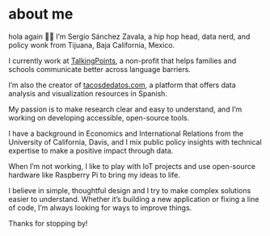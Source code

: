 # about me
hola again 👋🏼
I’m Sergio Sánchez Zavala, a hip hop head, data nerd, and policy wonk from Tijuana, Baja California, Mexico. 

I currently work at [TalkingPoints](https://talkingpts.org), a non-profit that helps families and schools communicate better across language barriers. 

I’m also the creator of [tacosdedatos.com](https://tacosdedatos.com), a platform that offers data analysis and visualization resources in Spanish.

My passion is to make research clear and easy to understand, and I’m working on developing accessible, open-source tools. 

I have a background in Economics and International Relations from the University of California, Davis, and I mix public policy insights with technical expertise to make a positive impact through data.

When I’m not working, I like to play with IoT projects and use open-source hardware like Raspberry Pi to bring my ideas to life. 

I believe in simple, thoughtful design and I try to make complex solutions easier to understand. Whether it’s building a new application or fixing a line of code, I’m always looking for ways to improve things.

Thanks for stopping by!
